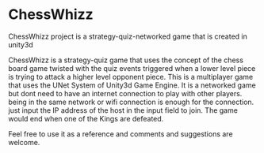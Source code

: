 # ChessWhizz
ChessWhizz project is a strategy-quiz-networked game that is created in unity3d

ChessWhizz is a strategy-quiz game that uses the concept of the chess board game twisted with the quiz events triggered when a lower level piece is trying to attack a higher level opponent piece.
This is a multiplayer game that uses the UNet System of Unity3d Game Engine. It is a networked game but dont need to have an internet connection to play with other players. being in the same network or wifi connection is enough for the connection. just input the IP address of the host in the input field to join.
The game would end when one of the Kings are defeated.

Feel free to use it as a reference and comments and suggestions are welcome.
